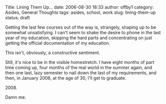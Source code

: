 Title: Lining Them Up...
date: 2006-08-30 18:33
author: offby1
category: Asides, General Thoughts
tags: asides, school, work
slug: lining-them-up
status: draft

Getting the last few courses out of the way is, strangely, shaping up to be somewhat unsatisfying. I can't seem to shake the desire to phone in the last year of my education, skipping the hard parts and concentrating on just getting the official documentation of my education.

This isn't, obviously, a constructive sentiment.

Still, it's nice to be in the visible homestretch. I have eight months of part time coming up, four months of the real world in the summer again, and then one last, lazy semester to nail down the last of my requirements, and then, in January 2008, at the age of 30, I'll get to graduate.

2008\.

Damn me.
